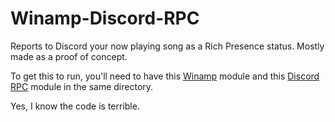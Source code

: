# Winamp-Discord-RPC
Reports to Discord your now playing song as a Rich Presence status. Mostly made as a proof of concept.

To get this to run, you'll need to have this [Winamp](https://github.com/DerpyChap/PyWinamp) module and this [Discord RPC](https://github.com/DerpyChap/PyDiscordRPC) module in the same directory.

Yes, I know the code is terrible.
